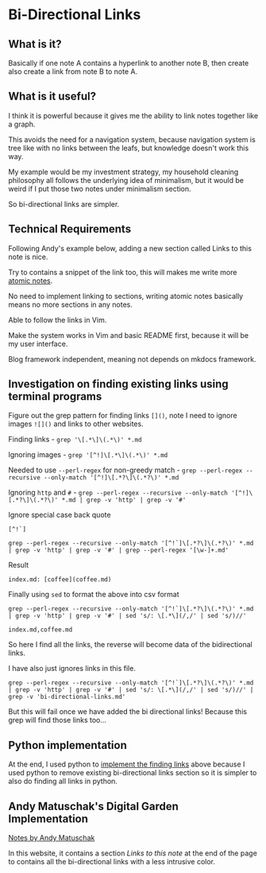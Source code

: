 # Bi-Directional Links

## What is it?

Basically if one note A contains a hyperlink to another note B, then create also create a link from note B to note A.

## What is it useful?

I think it is powerful because it gives me the ability to link notes together like a graph.

This avoids the need for a navigation system, because navigation system is tree like with no links between the leafs, but knowledge doesn't work this way.

My example would be my investment strategy, my household cleaning philosophy all follows the underlying idea of minimalism, but it would be weird if I put those two notes under minimalism section.

So bi-directional links are simpler.

## Technical Requirements

Following Andy's example below, adding a new section called Links to this note is nice.

Try to contains a snippet of the link too, this will makes me write more [atomic notes](https://notes.andymatuschak.org/Evergreen_notes_should_be_atomic).

No need to implement linking to sections, writing atomic notes basically means no more sections in any notes.

Able to follow the links in Vim.

Make the system works in Vim and basic README first, because it will be my user interface.

Blog framework independent, meaning not depends on mkdocs framework.

## Investigation on finding existing links using terminal programs

Figure out the grep pattern for finding links `[]()`, note I need to ignore images `![]()` and links to other websites.

Finding links - `grep '\[.*\]\(.*\)' *.md`

Ignoring images - `grep '[^!]\[.*\]\(.*\)' *.md`

Needed to use `--perl-regex` for non-greedy match - `grep --perl-regex --recursive --only-match '[^!]\[.*?\]\(.*?\)' *.md`

Ignoring `http` and `#` - `grep --perl-regex --recursive --only-match '[^!]\[.*?\]\(.*?\)' *.md | grep -v 'http' | grep -v '#'`

Ignore special case back quote

```
[^!`]
```

```
grep --perl-regex --recursive --only-match '[^!`]\[.*?\]\(.*?\)' *.md | grep -v 'http' | grep -v '#' | grep --perl-regex '[\w-]+.md'
```

Result

```
index.md: [coffee](coffee.md)
```

Finally using `sed` to format the above into csv format

```
grep --perl-regex --recursive --only-match '[^!`]\[.*?\]\(.*?\)' *.md | grep -v 'http' | grep -v '#' | sed 's/: \[.*\](/,/' | sed 's/)//'
```

```
index.md,coffee.md
```

So here I find all the links, the reverse will become data of the bidirectional links.

I have also just ignores links in this file.

```
grep --perl-regex --recursive --only-match '[^!`]\[.*?\]\(.*?\)' *.md | grep -v 'http' | grep -v '#' | sed 's/: \[.*\](/,/' | sed 's/)//' | grep -v 'bi-directional-links.md'
```

But this will fail once we have added the bi directional links! Because this grep will find those links too...

## Python implementation

At the end, I used python to [implement the finding links](https://github.com/ynotstartups/notes/blob/1c0230e6049fc28738806e9384a1bfbebb416121/bin/generate-bi-directional-links.py#L69) above because I used python to remove existing bi-directional links section so it is simpler to also do finding all links in python.

## Andy Matuschak's Digital Garden Implementation

[Notes by Andy Matuschak](https://notes.andymatuschak.org/About_these_notes)

In this website, it contains a section *Links to this note* at the end of the page to contains all the bi-directional links with a less intrusive color.
